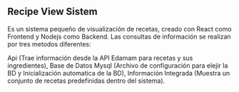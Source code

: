 Recipe View Sistem
-----------------
Es un sistema pequeño de visualización de recetas, creado con React como Frontend y Nodejs como Backend. 
Las consultas de información se realizan por tres metodos diferentes:

Api (Trae información desde la API Edamam para recetas y sus ingredientes),
Base de Datos Mysql (Archivo de configuración para elejir la BD y Inicialización automatica de la BD),
Información Integrada (Muestra un conjunto de recetas predefinidas dentro del sistema).
